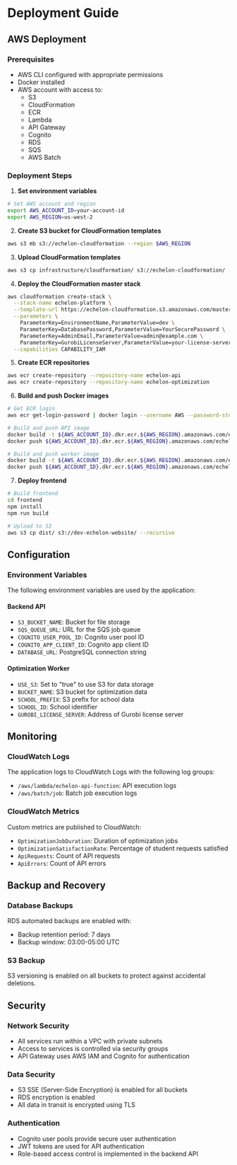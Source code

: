 # Deployment Guide

## AWS Deployment

### Prerequisites

- AWS CLI configured with appropriate permissions
- Docker installed
- AWS account with access to:
  - S3
  - CloudFormation
  - ECR
  - Lambda
  - API Gateway
  - Cognito
  - RDS
  - SQS
  - AWS Batch

### Deployment Steps

1. **Set environment variables**

```bash
# Set AWS account and region
export AWS_ACCOUNT_ID=your-account-id
export AWS_REGION=us-west-2
```

2. **Create S3 bucket for CloudFormation templates**

```bash
aws s3 mb s3://echelon-cloudformation --region $AWS_REGION
```

3. **Upload CloudFormation templates**

```bash
aws s3 cp infrastructure/cloudformation/ s3://echelon-cloudformation/ --recursive
```

4. **Deploy the CloudFormation master stack**

```bash
aws cloudformation create-stack \
  --stack-name echelon-platform \
  --template-url https://echelon-cloudformation.s3.amazonaws.com/master.yml \
  --parameters \
    ParameterKey=EnvironmentName,ParameterValue=dev \
    ParameterKey=DatabasePassword,ParameterValue=YourSecurePassword \
    ParameterKey=AdminEmail,ParameterValue=admin@example.com \
    ParameterKey=GurobiLicenseServer,ParameterValue=your-license-server \
  --capabilities CAPABILITY_IAM
```

5. **Create ECR repositories**

```bash
aws ecr create-repository --repository-name echelon-api
aws ecr create-repository --repository-name echelon-optimization
```

6. **Build and push Docker images**

```bash
# Get ECR login
aws ecr get-login-password | docker login --username AWS --password-stdin ${AWS_ACCOUNT_ID}.dkr.ecr.${AWS_REGION}.amazonaws.com

# Build and push API image
docker build -t ${AWS_ACCOUNT_ID}.dkr.ecr.${AWS_REGION}.amazonaws.com/echelon-api:latest -f docker/Dockerfile.api .
docker push ${AWS_ACCOUNT_ID}.dkr.ecr.${AWS_REGION}.amazonaws.com/echelon-api:latest

# Build and push worker image
docker build -t ${AWS_ACCOUNT_ID}.dkr.ecr.${AWS_REGION}.amazonaws.com/echelon-optimization:latest -f docker/Dockerfile.worker .
docker push ${AWS_ACCOUNT_ID}.dkr.ecr.${AWS_REGION}.amazonaws.com/echelon-optimization:latest
```

7. **Deploy frontend**

```bash
# Build frontend
cd frontend
npm install
npm run build

# Upload to S3
aws s3 cp dist/ s3://dev-echelon-website/ --recursive
```

## Configuration

### Environment Variables

The following environment variables are used by the application:

#### Backend API

- `S3_BUCKET_NAME`: Bucket for file storage
- `SQS_QUEUE_URL`: URL for the SQS job queue
- `COGNITO_USER_POOL_ID`: Cognito user pool ID
- `COGNITO_APP_CLIENT_ID`: Cognito app client ID
- `DATABASE_URL`: PostgreSQL connection string

#### Optimization Worker

- `USE_S3`: Set to "true" to use S3 for data storage
- `BUCKET_NAME`: S3 bucket for optimization data
- `SCHOOL_PREFIX`: S3 prefix for school data
- `SCHOOL_ID`: School identifier
- `GUROBI_LICENSE_SERVER`: Address of Gurobi license server

## Monitoring

### CloudWatch Logs

The application logs to CloudWatch Logs with the following log groups:

- `/aws/lambda/echelon-api-function`: API execution logs
- `/aws/batch/job`: Batch job execution logs

### CloudWatch Metrics

Custom metrics are published to CloudWatch:

- `OptimizationJobDuration`: Duration of optimization jobs
- `OptimizationSatisfactionRate`: Percentage of student requests satisfied
- `ApiRequests`: Count of API requests
- `ApiErrors`: Count of API errors

## Backup and Recovery

### Database Backups

RDS automated backups are enabled with:
- Backup retention period: 7 days
- Backup window: 03:00-05:00 UTC

### S3 Backup

S3 versioning is enabled on all buckets to protect against accidental deletions.

## Security

### Network Security

- All services run within a VPC with private subnets
- Access to services is controlled via security groups
- API Gateway uses AWS IAM and Cognito for authentication

### Data Security

- S3 SSE (Server-Side Encryption) is enabled for all buckets
- RDS encryption is enabled
- All data in transit is encrypted using TLS

### Authentication

- Cognito user pools provide secure user authentication
- JWT tokens are used for API authentication
- Role-based access control is implemented in the backend API